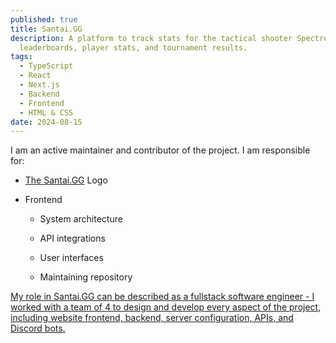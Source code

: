 ```yaml
---
published: true
title: Santai.GG
description: A platform to track stats for the tactical shooter Spectre Divide -
  leaderboards, player stats, and tournament results.
tags:
  - TypeScript
  - React
  - Next.js
  - Backend
  - Frontend
  - HTML & CSS
date: 2024-08-15
---
```

I am an active maintainer and contributor of the project. I am responsible for:

*   [The Santai.GG](http://Santai.GG) Logo
    
*   Frontend
    
    *   System architecture
        
    *   API integrations
        
    *   User interfaces
        
    *   Maintaining repository
        

[My role in Santai.GG can be described as a fullstack software engineer - I worked with a team of 4 to design and develop every aspect of the project, including website frontend, backend, server configuration, APIs, and Discord bots.](http://Santai.GG)
